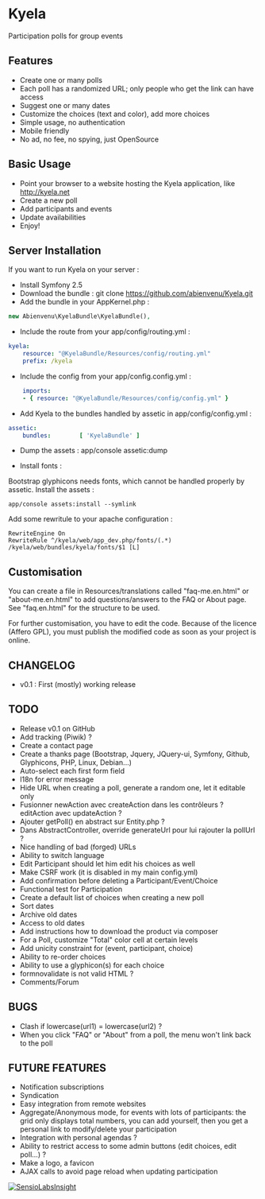 Kyela
=====

Participation polls for group events

Features
--------

* Create one or many polls
* Each poll has a randomized URL; only people who get the link can have access
* Suggest one or many dates
* Customize the choices (text and color), add more choices
* Simple usage, no authentication
* Mobile friendly
* No ad, no fee, no spying, just OpenSource

Basic Usage
-----------

* Point your browser to a website hosting the Kyela application, like http://kyela.net
* Create a new poll
* Add participants and events
* Update availabilities
* Enjoy!

Server Installation
-------------------

If you want to run Kyela on your server :

* Install Symfony 2.5
* Download the bundle :
    git clone https://github.com/abienvenu/Kyela.git
* Add the bundle in your AppKernel.php :
```php
new Abienvenu\KyelaBundle\KyelaBundle(),
```
* Include the route from your app/config/routing.yml :
```YAML
kyela:
    resource: "@KyelaBundle/Resources/config/routing.yml"
    prefix: /kyela
```
* Include the config from your app/config.config.yml :
```YAML
    imports:
	- { resource: "@KyelaBundle/Resources/config/config.yml" }
```
* Add Kyela to the bundles handled by assetic in app/config/config.yml :
```YAML
assetic:
    bundles:        [ 'KyelaBundle' ]
```
* Dump the assets :
    app/console assetic:dump

* Install fonts :

Bootstrap glyphicons needs fonts, which cannot be handled properly by assetic.
Install the assets :

    app/console assets:install --symlink

Add some rewritule to your apache configuration :

    RewriteEngine On
    RewriteRule ^/kyela/web/app_dev.php/fonts/(.*) /kyela/web/bundles/kyela/fonts/$1 [L]

Customisation
-------------

You can create a file in Resources/translations called "faq-me.en.html" or "about-me.en.html" to add questions/answers to the FAQ or About page. See "faq.en.html" for the structure to be used.

For further customisation, you have to edit the code. Because of the licence (Affero GPL), you must publish the modified code as soon as your project is online.

CHANGELOG
---------

* v0.1 : First (mostly) working release

TODO
----
* Release v0.1 on GitHub
* Add tracking (Piwik) ?
* Create a contact page
* Create a thanks page (Bootstrap, Jquery, JQuery-ui, Symfony, Github, Glyphicons, PHP, Linux, Debian...)
* Auto-select each first form field
* l18n for error message
* Hide URL when creating a poll, generate a random one, let it editable only
* Fusionner newAction avec createAction dans les contrôleurs ? editAction avec updateAction ?
* Ajouter getPoll() en abstract sur Entity.php ?
* Dans AbstractController, override generateUrl pour lui rajouter la pollUrl ?
* Nice handling of bad (forged) URLs
* Ability to switch language
* Edit Participant should let him edit his choices as well
* Make CSRF work (it is disabled in my main config.yml)
* Add confirmation before deleting a Participant/Event/Choice
* Functional test for Participation
* Create a default list of choices when creating a new poll
* Sort dates
* Archive old dates
* Access to old dates
* Add instructions how to download the product via composer
* For a Poll, customize "Total" color cell at certain levels
* Add unicity constraint for (event, participant, choice)
* Ability to re-order choices
* Ability to use a glyphicon(s) for each choice
* formnovalidate is not valid HTML ?
* Comments/Forum

BUGS
----

* Clash if lowercase(url1) = lowercase(url2) ?
* When you click "FAQ" or "About" from a poll, the menu won't link back to the poll

FUTURE FEATURES
---------------

* Notification subscriptions
* Syndication
* Easy integration from remote websites
* Aggregate/Anonymous mode, for events with lots of participants: the grid only displays total numbers, you can add yourself, then you get a personal link to modify/delete your participation
* Integration with personal agendas ?
* Ability to restrict access to some admin buttons (edit choices, edit poll...) ?
* Make a logo, a favicon
* AJAX calls to avoid page reload when updating participation

[![SensioLabsInsight](https://insight.sensiolabs.com/projects/bca46a72-4438-47e7-b629-4b9926e802a6/big.png)](https://insight.sensiolabs.com/projects/bca46a72-4438-47e7-b629-4b9926e802a6)
